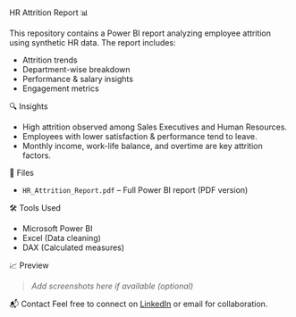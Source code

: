 HR Attrition Report 📊

This repository contains a Power BI report analyzing employee attrition using synthetic HR data. The report includes:

- Attrition trends
- Department-wise breakdown
- Performance & salary insights
- Engagement metrics

🔍 Insights
- High attrition observed among Sales Executives and Human Resources.
- Employees with lower satisfaction & performance tend to leave.
- Monthly income, work-life balance, and overtime are key attrition factors.

📁 Files
- `HR_Attrition_Report.pdf` – Full Power BI report (PDF version)

🛠 Tools Used
- Microsoft Power BI
- Excel (Data cleaning)
- DAX (Calculated measures)

📈 Preview
> _Add screenshots here if available (optional)_

📬 Contact
Feel free to connect on [LinkedIn](https://www.linkedin.com/in/suresh-reddy) or email for collaboration.

